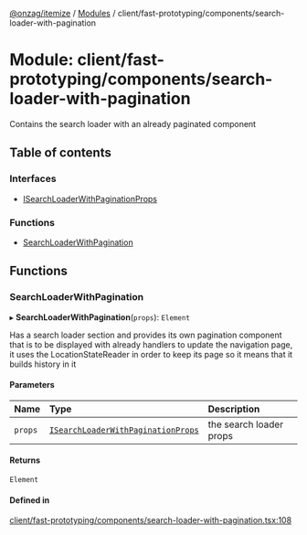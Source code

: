 [@onzag/itemize](../README.md) / [Modules](../modules.md) / client/fast-prototyping/components/search-loader-with-pagination

# Module: client/fast-prototyping/components/search-loader-with-pagination

Contains the search loader with an already paginated component

## Table of contents

### Interfaces

- [ISearchLoaderWithPaginationProps](../interfaces/client_fast_prototyping_components_search_loader_with_pagination.ISearchLoaderWithPaginationProps.md)

### Functions

- [SearchLoaderWithPagination](client_fast_prototyping_components_search_loader_with_pagination.md#searchloaderwithpagination)

## Functions

### SearchLoaderWithPagination

▸ **SearchLoaderWithPagination**(`props`): `Element`

Has a search loader section and provides its own pagination component that is to be displayed with
already handlers to update the navigation page, it uses the LocationStateReader in order to keep its
page so it means that it builds history in it

#### Parameters

| Name | Type | Description |
| :------ | :------ | :------ |
| `props` | [`ISearchLoaderWithPaginationProps`](../interfaces/client_fast_prototyping_components_search_loader_with_pagination.ISearchLoaderWithPaginationProps.md) | the search loader props |

#### Returns

`Element`

#### Defined in

[client/fast-prototyping/components/search-loader-with-pagination.tsx:108](https://github.com/onzag/itemize/blob/73e0c39e/client/fast-prototyping/components/search-loader-with-pagination.tsx#L108)
